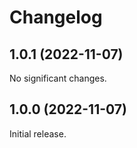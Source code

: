 # Changelog

<!-- changelogging: start -->

## 1.0.1 (2022-11-07)

No significant changes.

## 1.0.0 (2022-11-07)

Initial release.
